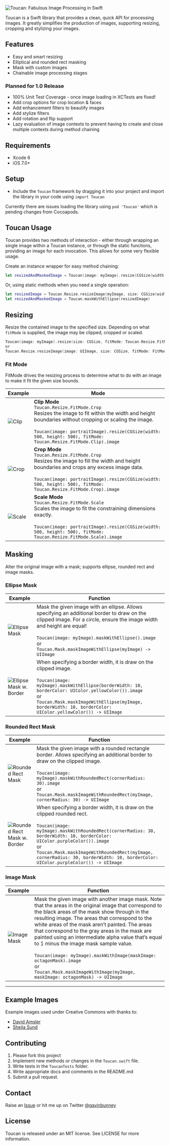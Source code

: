 ![Toucan: Fabulous Image Processing in Swift](https://raw.githubusercontent.com/gavinbunney/Toucan/master/assets/toucan.png)

Toucan is a Swift library that provides a clean, quick API for processing images. It greatly simplifies the production of images, supporting resizing, cropping and stylizing your images.

## Features ##

- Easy and smart resizing
- Elliptical and rounded rect masking
- Mask with custom images
- Chainable image processing stages

### Planned for 1.0 Release ###

- 100% Unit Test Coverage - once image loading in XCTests are fixed!
- Add crop options for crop location & faces
- Add enhancement filters to beautify images
- Add stylize filters
- Add rotation and flip support
- Lazy evaluation of image contexts to prevent having to create and close multiple contexts during method chaining

## Requirements ##

- Xcode 6
- iOS 7.0+

## Setup ##

* Include the `Toucan` framework by dragging it into your project and import the library in your code using `import Toucan`

Currently there are issues loading the library using `pod 'Toucan'` which is pending changes from Cocoapods.

## Toucan Usage ##

Toucan provides two methods of interaction - either through wrapping an single image within a Toucan instance, or through the static functions, providing an image for each invocation. This allows for some very flexible usage.

Create an instance wrapper for easy method chaining:

```swift
let resizedAndMaskedImage = Toucan(image: myImage).resize(CGSize(width: 100, height: 150)).maskWithEllipse().image
```

Or, using static methods when you need a single operation:

```swift
let resizedImage = Toucan.Resize.resizeImage(myImage, size: CGSize(width: 100, height: 150))
let resizedAndMaskedImage = Toucan.maskWithEllipse(resizedImage)
```

## Resizing ##

Resize the contained image to the specified size. Depending on what `fitMode` is supplied, the image may be clipped, cropped or scaled.

```swift
Toucan(image: myImage).resize(size: CGSize, fitMode: Toucan.Resize.FitMode)
or
Toucan.Resize.resizeImage(image: UIImage, size: CGSize, fitMode: FitMode = .Clip) -> UIImage
```

### Fit Mode ###

FitMode drives the resizing process to determine what to do with an image to make it fit the given size bounds.

Example | Mode
---- | ---------
![Clip](https://raw.githubusercontent.com/gavinbunney/Toucan/master/assets/examples/Resize-Clip.jpg)|**Clip Mode**<br/>`Toucan.Resize.FitMode.Crop`<br/>Resizes the image to fit within the width and height boundaries without cropping or scaling the image.<br/><br/>`Toucan(image: portraitImage).resize(CGSize(width: 500, height: 500), fitMode: Toucan.Resize.FitMode.Clip).image`
![Crop](https://raw.githubusercontent.com/gavinbunney/Toucan/master/assets/examples/Resize-Crop.jpg)|**Crop Mode**<br/>`Toucan.Resize.FitMode.Crop`<br/>Resizes the image to fill the width and height boundaries and crops any excess image data.<br/><br/>`Toucan(image: portraitImage).resize(CGSize(width: 500, height: 500), fitMode: Toucan.Resize.FitMode.Crop).image`
![Scale](https://raw.githubusercontent.com/gavinbunney/Toucan/master/assets/examples/Resize-Scale.jpg)|**Scale Mode**<br/>`Toucan.Resize.FitMode.Scale`<br/>Scales the image to fit the constraining dimensions exactly.<br/><br/>`Toucan(image: portraitImage).resize(CGSize(width: 500, height: 500), fitMode: Toucan.Resize.FitMode.Scale).image`


## Masking ##

Alter the original image with a mask; supports ellipse, rounded rect and image masks.

### Ellipse Mask ###

Example | Function
---- | ---------
![Ellipse Mask](https://raw.githubusercontent.com/gavinbunney/Toucan/master/assets/examples/Mask-Ellipse-Circle.jpg)|Mask the given image with an ellipse. Allows specifying an additional border to draw on the clipped image. For a circle, ensure the image width and height are equal!<br/><br/>`Toucan(image: myImage).maskWithEllipse().image`<br/>or<br/>`Toucan.Mask.maskImageWithEllipse(myImage) -> UIImage`
![Ellipse Mask w. Border](https://raw.githubusercontent.com/gavinbunney/Toucan/master/assets/examples/Mask-Ellipse-Border.jpg)|When specifying a border width, it is draw on the clipped image.<br/><br/>`Toucan(image: myImage).maskWithEllipse(borderWidth: 10, borderColor: UIColor.yellowColor()).image`<br/>or<br/>`Toucan.Mask.maskImageWithEllipse(myImage, borderWidth: 10, borderColor: UIColor.yellowColor()) -> UIImage`

### Rounded Rect Mask ###

Example | Function
---- | ---------
![Rounded Rect Mask](https://raw.githubusercontent.com/gavinbunney/Toucan/master/assets/examples/Mask-RoundedRect.jpg)|Mask the given image with a rounded rectangle border. Allows specifying an additional border to draw on the clipped image.<br/><br/>`Toucan(image: myImage).maskWithRoundedRect(cornerRadius: 30).image`<br/>or<br/>`Toucan.Mask.maskImageWithRoundedRect(myImage, cornerRadius: 30) -> UIImage`
![Rounded Rect Mask w. Border](https://raw.githubusercontent.com/gavinbunney/Toucan/master/assets/examples/Mask-RoundedRect-Border.jpg)|When specifying a border width, it is draw on the clipped rounded rect.<br/><br/>`Toucan(image: myImage).maskWithRoundedRect(cornerRadius: 30, borderWidth: 10, borderColor: UIColor.purpleColor()).image`<br/>or<br/>`Toucan.Mask.maskImageWithRoundedRect(myImage, cornerRadius: 30, borderWidth: 10, borderColor: UIColor.purpleColor()) -> UIImage`

### Image Mask ###

Example | Function
---- | ---------
![Image Mask](https://raw.githubusercontent.com/gavinbunney/Toucan/master/assets/examples/Mask-Custom.jpg)|Mask the given image with another image mask. Note that the areas in the original image that correspond to the black areas of the mask show through in the resulting image. The areas that correspond to the white areas of the mask aren’t painted. The areas that correspond to the gray areas in the mask are painted using an intermediate alpha value that’s equal to 1 minus the image mask sample value.<br/><br/>`Toucan(image: myImage).maskWithImage(maskImage: octagonMask).image`<br/>or<br/>`Toucan.Mask.maskImageWithImage(myImage, maskImage: octagonMask) -> UIImage`

---

## Example Images ##

Example images used under Creative Commons with thanks to:

- [David Amsler](https://www.flickr.com/photos/amslerpix/13685763725/in/photolist-mRn7Kx-mRnin2-nzyjCg-m3eSyR-nGRbHm-m5NTzH-nBs2zA-n1vE5X-oenJtQ-mp1vjZ-mp1HxX-niw2vi-mp2vTv-mPxFPE-oo51aY-onZZZx-m3ypFM-kPP6St-o7cw7M-HUV9E-bXegkJ-kcTTki-kcTRDT-e1HGVe-7FG1t5-e3jPE6-e9YgDw-c3rhzL-3evWDz-7n3iKL-e3jY8R-e3jPXz-9biMcK-5nqaP6-a1z87J-bXei17-6q25KQ-cYu7Nw-9Gsrmz-9EiTHi-5R2w7E-fFFT8i-a1z9vq-diYNrA-diYQP6-diYQHc-6q276y-cb1FqQ-d9yGhj-nb4XbV)
- [Sheila Sund](https://www.flickr.com/photos/sheila_sund/8540775223/in/photolist-mRn7Kx-mRnin2-nzyjCg-m3eSyR-nGRbHm-m5NTzH-nBs2zA-n1vE5X-oenJtQ-mp1vjZ-mp1HxX-niw2vi-mp2vTv-mPxFPE-oo51aY-onZZZx-m3ypFM-kPP6St-o7cw7M-HUV9E-bXegkJ-kcTTki-kcTRDT-e1HGVe-7FG1t5-e3jPE6-e9YgDw-c3rhzL-3evWDz-7n3iKL-e3jY8R-e3jPXz-9biMcK-5nqaP6-a1z87J-bXei17-6q25KQ-cYu7Nw-9Gsrmz-9EiTHi-5R2w7E-fFFT8i-a1z9vq-diYNrA-diYQP6-diYQHc-6q276y-cb1FqQ-d9yGhj-nb4XbV/)


## Contributing ##

1. Please fork this project
2. Implement new methods or changes in the `Toucan.swift` file.
3. Write tests in the `ToucanTests` folder.
4. Write appropriate docs and comments in the README.md
5. Submit a pull request.


## Contact ##

Raise an [Issue](https://github.com/gavinbunney/Toucan/issues) or hit me up on Twitter [@gavinbunney](https://twitter.com/gavinbunney)


## License ##

Toucan is released under an MIT license. See LICENSE for more information.
